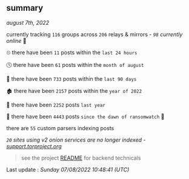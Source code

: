 
## summary
_august 7th, 2022_

currently tracking `116` groups across `206` relays & mirrors - _`98` currently online_ 📡

⏲ there have been `11` posts within the `last 24 hours`

🕓 there have been `61` posts within the `month of august`

📅 there have been `733` posts within the `last 90 days`

🏚 there have been `2157` posts within the `year of 2022`

🚀 there have been `2252` posts `last year`

🦕 there have been `4443` posts `since the dawn of ransomwatch` 🐣

there are `55` custom parsers indexing posts

_`20` sites using v2 onion services are no longer indexed - [support.torproject.org](https://support.torproject.org/onionservices/v2-deprecation/)_

> see the project [README](https://github.com/jmousqueton/ransomwatch#readme) for backend technicals



Last update : _Sunday 07/08/2022 10:48:41 (UTC)_

